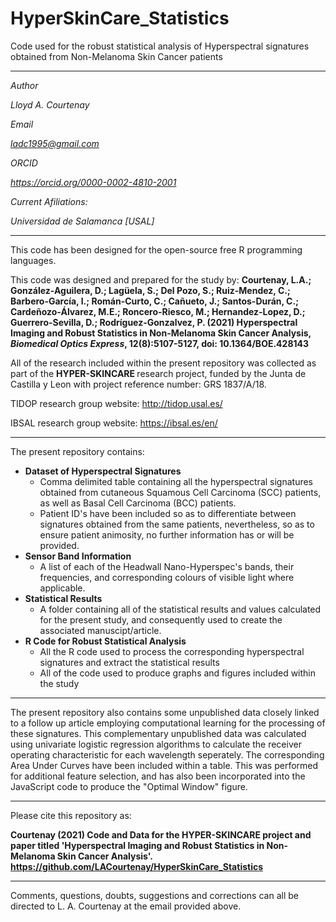 # HyperSkinCare_Statistics
Code used for the robust statistical analysis of Hyperspectral signatures obtained from Non-Melanoma Skin Cancer patients

-----------------------------------------------------------------------------------------------------------------

<i>
Author

Lloyd A. Courtenay

Email

ladc1995@gmail.com

ORCID

https://orcid.org/0000-0002-4810-2001

Current Afiliations:

Universidad de Salamanca [USAL]

</i>

---------------------------------------------------------------------------------------------------

This code has been designed for the open-source free R programming languages.

This code was designed and prepared for the study by:
<b> Courtenay, L.A.; González-Aguilera, D.; Lagüela, S.; Del Pozo, S.; Ruiz-Mendez, C.; Barbero-García, I.; Román-Curto, C.; Cañueto, J.;
Santos-Durán, C.; Cardeñozo-Álvarez, M.E.; Roncero-Riesco, M.; Hernandez-Lopez, D.; Guerrero-Sevilla, D.; Rodríguez-Gonzalvez, P. (2021)
Hyperspectral Imaging and Robust Statistics in Non-Melanoma Skin Cancer Analysis, <i>Biomedical Optics Express</i>, 12(8):5107-5127, doi: 10.1364/BOE.428143  </b>

All of the research included within the present repository was collected as part of the <b> HYPER-SKINCARE </b> research project, funded by the
Junta de Castilla y Leon with project reference number: GRS 1837/A/18.

TIDOP research group website: http://tidop.usal.es/

IBSAL research group website: https://ibsal.es/en/

---------------------------------------------------------------------------------------------------

The present repository contains:

* <b> Dataset of Hyperspectral Signatures </b>
    * Comma delimited table containing all the hyperspectral signatures obtained from cutaneous Squamous Cell Carcinoma (SCC) patients,
    as well as Basal Cell Carcinoma (BCC) patients.
    * Patient ID's have been included so as to differentiate between signatures obtained from the same patients, nevertheless, so as to ensure patient animosity, no further
    information has or will be provided.
* <b> Sensor Band Information </b>
    * A list of each of the Headwall Nano-Hyperspec's bands, their frequencies, and corresponding colours of visible light where applicable.
* <b> Statistical Results </b>
    * A folder containing all of the statistical results and values calculated for the present study, and consequently used to create the associated manuscipt/article.
* <b> R Code for Robust Statistical Analysis </b>
    * All the R code used to process the corresponding hyperspectral signatures and extract the statistical results
    * All of the code used to produce graphs and figures included within the study

--------------------------------------------------------

The present repository also contains some unpublished data closely linked to a follow up article employing computational learning for the processing of these signatures. This complementary unpublished data was calculated using univariate logistic regression algorithms to calculate the receiver operating characteristic for each wavelength seperately. The corresponding Area Under Curves have been included within a table. This was performed for additional feature selection, and has also been incorporated into the JavaScript code to produce the "Optimal Window" figure.

--------------------------------------------------------

Please cite this repository as:

 <b> Courtenay (2021) Code and Data for the HYPER-SKINCARE project and paper titled 'Hyperspectral Imaging and
 Robust Statistics in Non-Melanoma Skin Cancer Analysis'. https://github.com/LACourtenay/HyperSkinCare_Statistics
</b>

--------------------------------------------------------

Comments, questions, doubts, suggestions and corrections can all be directed to L. A. Courtenay at the email provided above.
